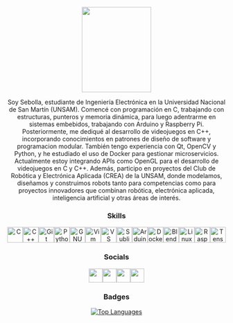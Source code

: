 <p align="center"><img width="160" height="197" src="https://github.com/user-attachments/assets/090d1e3d-f94b-4706-bff0-163c14f76f72"</p>
  <p align="center">  
Soy Sebolla, estudiante de Ingeniería Electrónica en la Universidad Nacional de San Martín (UNSAM). Comencé con programación en C, trabajando con estructuras, punteros y memoria dinámica, para luego adentrarme en sistemas embebidos, trabajando con Arduino y Raspberry Pi. Posteriormente, me dediqué al desarrollo de videojuegos en C++, incorporando conocimientos en patrones de diseño de software y programacion modular. También tengo experiencia con Qt, OpenCV y Python, y he estudiado el uso de Docker para gestionar microservicios. Actualmente estoy integrando APIs como OpenGL para el desarrollo de videojuegos en C y C++. Además, participo en proyectos del Club de Robótica y Electrónica Aplicada (CREA) de la UNSAM, donde modelamos, diseñamos y construimos robots tanto para competencias como para proyectos innovadores que combinan robótica, electrónica aplicada, inteligencia artificial y otras áreas de interés.

<div align="center">
  <h3>Skills</h3>
</div>
<p align="center">
<a href="https://docs.microsoft.com/en-us/cpp/?view=msvc-170" target="_blank" rel="noreferrer"><img src="https://raw.githubusercontent.com/danielcranney/readme-generator/main/public/icons/skills/c-colored.svg" width="36" height="36" alt="C" /></a><a href="https://docs.microsoft.com/en-us/cpp/?view=msvc-170" target="_blank" rel="noreferrer"><img src="https://raw.githubusercontent.com/danielcranney/readme-generator/main/public/icons/skills/cplusplus-colored.svg" width="36" height="36" alt="C++" /></a><a href="https://git-scm.com/" target="_blank" rel="noreferrer"><img src="https://raw.githubusercontent.com/danielcranney/readme-generator/main/public/icons/skills/git-colored.svg" width="36" height="36" alt="Git" /></a><a href="https://www.python.org/" target="_blank" rel="noreferrer"><img src="https://raw.githubusercontent.com/danielcranney/readme-generator/main/public/icons/skills/python-colored.svg" width="36" height="36" alt="Python" /></a><a href="https://www.gnu.org/software/bash/" target="_blank" rel="noreferrer"><img src="https://upload.wikimedia.org/wikipedia/commons/4/4b/Bash_Logo_Colored.svg" width="36" height="36" alt="GNU Bash" /></a><a href="https://www.vim.org/" target="_blank" rel="noreferrer"><img src="https://raw.githubusercontent.com/danielcranney/readme-generator/main/public/icons/skills/vim-colored.svg" width="36" height="36" alt="Vim" /></a><a href="https://code.visualstudio.com/" target="_blank" rel="noreferrer"><img src="https://raw.githubusercontent.com/danielcranney/readme-generator/main/public/icons/skills/visualstudiocode-colored.svg" width="36" height="36" alt="VS Code" /></a><a href="https://www.sublimetext.com/" target="_blank" rel="noreferrer"><img src="https://raw.githubusercontent.com/danielcranney/readme-generator/main/public/icons/skills/sublimetext-colored.svg" width="36" height="36" alt="Sublime Text" /></a><a href="https://store.arduino.cc/?gclid=Cj0KCQjw2eilBhCCARIsAG0Pf8uueBifykWcsSS4LPESeGQfxGVKJYnzV7bz471XfknQJy_1VINVWM8aAkLtEALw_wcB" target="_blank" rel="noreferrer"><img src="https://raw.githubusercontent.com/danielcranney/readme-generator/main/public/icons/skills/arduino-colored.svg" width="36" height="36" alt="Arduino" /></a><a href="https://www.docker.com/" target="_blank" rel="noreferrer"><img src="https://raw.githubusercontent.com/danielcranney/readme-generator/main/public/icons/skills/docker-colored.svg" width="36" height="36" alt="Docker" /></a><a href="https://www.blender.org/" target="_blank" rel="noreferrer"><img src="https://raw.githubusercontent.com/danielcranney/readme-generator/main/public/icons/skills/blender-colored.svg" width="36" height="36" alt="Blender" /></a><a href="https://www.linux.org" target="_blank" rel="noreferrer"><img src="https://raw.githubusercontent.com/danielcranney/readme-generator/main/public/icons/skills/linux-colored.svg" width="36" height="36" alt="Linux" /></a><a href="https://www.raspberrypi.org/" target="_blank" rel="noreferrer"><img src="https://raw.githubusercontent.com/danielcranney/readme-generator/main/public/icons/skills/raspberrypi-colored.svg" width="36" height="36" alt="Raspberry Pi" /></a><a href="https://www.tensorflow.org/" target="_blank" rel="noreferrer"><img src="https://raw.githubusercontent.com/danielcranney/readme-generator/main/public/icons/skills/tensorflow-colored.svg" width="36" height="36" alt="TensorFlow" /></a>
</p>

<div align="center">
  <h3>Socials</h3>
</div>

<p align="center"> <a href="https://discord.com/users/sebo4089" target="_blank" rel="noreferrer"><source media="(prefers-color-scheme: light)" srcset="https://raw.githubusercontent.com/danielcranney/readme-generator/main/public/icons/socials/discord.svg" /><img src="https://raw.githubusercontent.com/danielcranney/readme-generator/main/public/icons/socials/discord.svg" width="32" height="32"/></picture></a><a href="https://www.github.com/sebolla-gif" target="_blank" rel="noreferrer"><source media="(prefers-color-scheme: light)" srcset="https://raw.githubusercontent.com/danielcranney/readme-generator/main/public/icons/socials/github.svg" /><img src="https://raw.githubusercontent.com/danielcranney/readme-generator/main/public/icons/socials/github.svg" width="32" height="32" /></picture</a><a href="https://www.linkedin.com/in/sebastian-vaccaro-67847b240" target="_blank" rel="noreferrer"><source media="(prefers-color-scheme: light)" srcset="https://raw.githubusercontent.com/danielcranney/readme-generator/main/public/icons/socials/linkedin.svg" /><img src="https://raw.githubusercontent.com/danielcranney/readme-generator/main/public/icons/socials/linkedin.svg" width="32" height="32"/></picture></a><a href="https://www.stackoverflow.com/users/25366001/sebastian-vaccaro?tab=profile" target="_blank" rel="noreferrer"><source media="(prefers-color-scheme: light)" srcset="https://raw.githubusercontent.com/danielcranney/readme-generator/main/public/icons/socials/stackoverflow.svg"/><img src="https://raw.githubusercontent.com/danielcranney/readme-generator/main/public/icons/socials/stackoverflow.svg" width="32" height="32"/></picture></a></p>



<div align="center">
  <h3>Badges</h3>
</div>
<div align="center">
<a href="https://github.com/sebolla-gif" align="left"><img src="https://github-readme-stats.vercel.app/api/top-langs/?username=sebolla-gif&langs_count=10&title_color=f97316&text_color=ffffff&icon_color=000000&bg_color=1c1917&hide_border=true&locale=en&custom_title=Top%20%Languages" alt="Top Languages" /></a>
</div>

